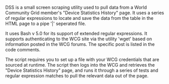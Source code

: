 DSS is a small screen scraping utility used to pull data from a World Community Grid
member's "Device Statistics History" page.  It uses a series of regular expressions to 
locate and save the data from the table in the HTML page to a pipe '|' seperated file. 

It uses Bash v 5.0 for its support of extended regular expressions.  It supports 
authenticating to the WCG site via the utility 'wget' based on information posted in 
the WCG forums. The specific post is listed in the code comments. 

The script requires you to set up a file with your WCG credentials that are sourced
at runtime. The script then logs into the WCG and retrieves the "Device Statistics
History" page, and runs it through a series of tests and regular expression matches
to pull the relevant data out of the page. 

